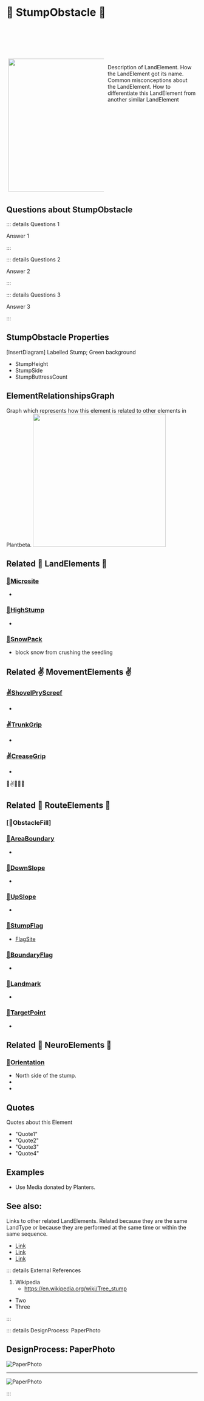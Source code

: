 # 🌲 StumpObstacle 🌲

<div style="display: flex; width: %100; margin-top: 100px;">
    <div style="margin: 5px; width: 50%">
        <img height="350" width="350" src="/LandPhoto.png"/>
    </div>
    <div style="margin: 5px; width: 50%">
        <p >Description of LandElement. How the LandElement got its name. Common misconceptions about the LandElement. How to differentiate this LandElement from another similar LandElement</p>
    </div>
</div>

## Questions about StumpObstacle

::: details Questions 1

Answer 1

:::

::: details Questions 2

Answer 2

:::

::: details Questions 3

Answer 3

:::

## StumpObstacle Properties

[InsertDiagram] Labelled Stump; Green background  

- StumpHeight
- StumpSide
- StumpButtressCount




## ElementRelationshipsGraph

Graph which represents how this element is related to other elements in Plantbeta.
<img height="350" width="350" src="/DirectedGraph_UndirectedGraph.png"/>

## Related 🌲 LandElements  🌲

### [🌲Microsite]()

- 

### [🌲HighStump]()

- 

### [🌲SnowPack]() 

- block snow from crushing the seedling


## Related ✌ MovementElements ✌

### [✌ShovelPryScreef]()

- 

### [✌TrunkGrip]()

- 

### [✌CreaseGrip]()

- 


👣✌🌲🧠💬
## Related 👣 RouteElements 👣

### [👣ObstacleFill]

### [👣AreaBoundary]()

- 

### [👣DownSlope]()

- 

### [👣UpSlope]()

- 

### [👣StumpFlag]()

- [FlagSite]()

### [👣BoundaryFlag]() 

- 

### [👣Landmark]() 

- 

### [👣TargetPoint]()

- 


## Related 🧠 NeuroElements 🧠

### [🧠Orientation]() 
- North side of the stump. 
- 
- 

## Quotes

Quotes about this Element

- "Quote1"
- "Quote2"
- "Quote3"
- "Quote4"

## Examples

- Use Media donated by Planters. 

## See also:

Links to other related LandElements. Related because they are the same LandType or because they are performed at the same time or within the same sequence. 

- [Link]()
- [Link]()
- [Link]()

::: details External References

1. Wikipedia
    - https://en.wikipedia.org/wiki/Tree_stump
- Two
- Three

:::



::: details DesignProcess: PaperPhoto

## DesignProcess: PaperPhoto

![PaperPhoto](/Paper_BetaQuote.jpg)

---

![PaperPhoto](/Paper_BetaQuote2.jpg)

:::